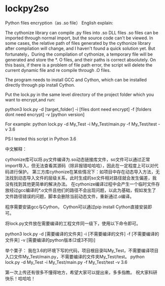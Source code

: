 # lockpy2so
Python files encryption（as .so file）
English explain:

The cythonize library can compile .py files into .so DLL files .so files can be imported through normal import, but the source code can't be viewed.
In some cases, the relative path of files generated by the cythonize library after compilation will change, and I haven't found a quick solution yet.
But fortunately，During the compilation of cythonize, a temporary file will be generated and store the *. O files, and their paths is correct absolutely. On this basis, if there is a problem of file path error, the script will delete the current dynamic file and re compile through .O files.

The program needs to install GCC and Cython, which can be installed directly through pip install Cython.

Put the lock.py in the same level directory of the project folder which you want to encrypt,and run:

python3 lock.py -d [target_folder] -i [files dont need encrypt] -f [folders dont need encrypt] -v [python version]

For example:
  python lock.py -d My_Test -i My_Test/main.py -f My_Test/test -v 3.6

PS:I tested this script in Python 3.6

中文解释：

  cythonize库可以将.py文件编译为.so动态链接库文件，so文件可以通过正常import导入，但无法查看其源码（除非报错哈哈哈），因此在一定程度上可以对代码进行保护。
  第三方库cythonize在某些情况下：如项目中存在动态导入方法，无法找到动态导入文件的层级关系，此时生成的so文件相对路径就会发生偏差，我没有找到其他更简单的解决办法。
  在cythonize编译过程中会产生一个临时文件存放经过gcc编译的*.o文件且他们的路径不会出现问题，以此为基础，假如发生了文件路径错误的问题，脚本会删除当前动态文件，重新通过.o编译。
  
  程序需要安装gcc与Cython， Cython可以通过pip install Cython直接安装即可。
  
  将lock.py文件放在需要编译的工程文件同一级下，使用以下命令即可。
  
  python3 lock.py -d [需要编译的文件夹] -i [不需要编译的文件] -f [不需要编译的文件夹] -v [需要编译的python版本(2或3不同)]
  
举个栗子：
  我在3.6的环境下写的代码，项目根目录叫My_Test，不需要编译项目入口文件My_Test/main.py，不需要编译的文件夹My_Test/test。
  python lock.py -d My_Test -i My_Test/main.py -f My_Test/test -v 3.6


  第一次上传还有很多不懂得地方，希望大家可以提出来，多多指教。
  祝大家科研快乐！哈哈哈！

